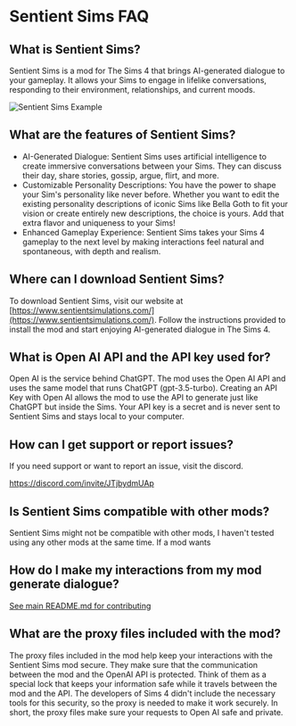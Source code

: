 # Sentient Sims FAQ

## What is Sentient Sims?

Sentient Sims is a mod for The Sims 4 that brings AI-generated dialogue to your gameplay. It allows your Sims to engage in lifelike conversations, responding to their environment, relationships, and current moods.

![Sentient Sims Example](assets/sentient-sims-example.png)

## What are the features of Sentient Sims?

- AI-Generated Dialogue: Sentient Sims uses artificial intelligence to create immersive conversations between your Sims. They can discuss their day, share stories, gossip, argue, flirt, and more.
- Customizable Personality Descriptions: You have the power to shape your Sim's personality like never before. Whether you want to edit the existing personality descriptions of iconic Sims like Bella Goth to fit your vision or create entirely new descriptions, the choice is yours. Add that extra flavor and uniqueness to your Sims!
- Enhanced Gameplay Experience: Sentient Sims takes your Sims 4 gameplay to the next level by making interactions feel natural and spontaneous, with depth and realism.

## Where can I download Sentient Sims?

To download Sentient Sims, visit our website at [https://www.sentientsimulations.com/](https://www.sentientsimulations.com/). Follow the instructions provided to install the mod and start enjoying AI-generated dialogue in The Sims 4.

## What is Open AI API and the API key used for?

Open AI is the service behind ChatGPT. The mod uses the Open AI API and uses the same model that runs ChatGPT (gpt-3.5-turbo).
Creating an API Key with Open AI allows the mod to use the API to generate just like ChatGPT but inside the Sims.
Your API key is a secret and is never sent to Sentient Sims and stays local to your computer.

## How can I get support or report issues?

If you need support or want to report an issue, visit the discord.

https://discord.com/invite/JTjbydmUAp

## Is Sentient Sims compatible with other mods?

Sentient Sims might not be compatible with other mods, I haven't tested using any other mods at the same time. If a mod wants 

## How do I make my interactions from my mod generate dialogue?

[See main README.md for contributing](README.md)

## What are the proxy files included with the mod?

The proxy files included in the mod help keep your interactions with the Sentient Sims mod secure. They make sure that the communication between the mod and the OpenAI API is protected. Think of them as a special lock that keeps your information safe while it travels between the mod and the API. The developers of Sims 4 didn't include the necessary tools for this security, so the proxy is needed to make it work securely. In short, the proxy files make sure your requests to Open AI safe and private.
